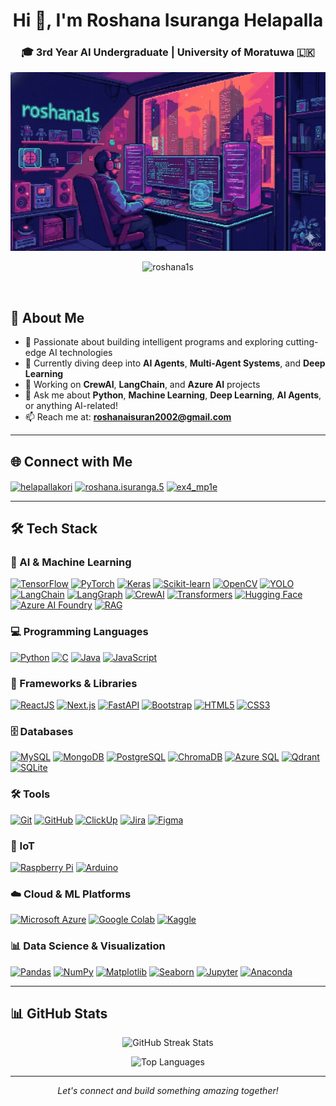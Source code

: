 <h1 align="center">Hi 👋, I'm Roshana Isuranga Helapalla</h1>
<h3 align="center">🎓 3rd Year AI Undergraduate | University of Moratuwa 🇱🇰</h3>

<p align="center">
  <img src="https://raw.githubusercontent.com/roshana1s/roshana1s/main/assets/bg.gif" width="508" height="286" alt="Coding Animation"/>
</p>

<p align="center">
  <img src="https://komarev.com/ghpvc/?username=roshana1s&label=Profile%20views&color=0e75b6&style=flat" alt="roshana1s" />
</p>

<br/>

## 💫 About Me

- 🚀 Passionate about building intelligent programs and exploring cutting-edge AI technologies
- 🧠 Currently diving deep into **AI Agents**, **Multi-Agent Systems**, and **Deep Learning**
- 💼 Working on **CrewAI**, **LangChain**, and **Azure AI** projects
- 💬 Ask me about **Python**, **Machine Learning**, **Deep Learning**, **AI Agents**, or anything AI-related!
- 📫 Reach me at: **roshanaisuran2002@gmail.com**

---

## 🌐 Connect with Me

<p align="left">
  <a href="https://linkedin.com/in/helapallakori" target="blank"><img align="center" src="https://raw.githubusercontent.com/rahuldkjain/github-profile-readme-generator/master/src/images/icons/Social/linked-in-alt.svg" alt="helapallakori" height="30" width="40" /></a>
  <a href="https://fb.com/roshana.isuranga.5" target="blank"><img align="center" src="https://raw.githubusercontent.com/rahuldkjain/github-profile-readme-generator/master/src/images/icons/Social/facebook.svg" alt="roshana.isuranga.5" height="30" width="40" /></a>
  <a href="https://instagram.com/ex4_mp1e" target="blank"><img align="center" src="https://raw.githubusercontent.com/rahuldkjain/github-profile-readme-generator/master/src/images/icons/Social/instagram.svg" alt="ex4_mp1e" height="30" width="40" /></a>
</p>

---

## 🛠️ Tech Stack

### 🤖 AI & Machine Learning
[![TensorFlow](https://img.shields.io/badge/TensorFlow-FF6F00?logo=tensorflow&logoColor=white&style=flat-square)](https://www.tensorflow.org/)
[![PyTorch](https://img.shields.io/badge/PyTorch-EE4C2C?logo=pytorch&logoColor=white&style=flat-square)](https://pytorch.org/)
[![Keras](https://img.shields.io/badge/Keras-D00000?logo=keras&logoColor=white&style=flat-square)](https://keras.io/)
[![Scikit-learn](https://img.shields.io/badge/Scikit--learn-F7931E?logo=scikit-learn&logoColor=white&style=flat-square)](https://scikit-learn.org/)
[![OpenCV](https://img.shields.io/badge/OpenCV-5C3EE8?logo=opencv&logoColor=white&style=flat-square)](https://opencv.org/)
[![YOLO](https://img.shields.io/badge/YOLO-00FFFF?logo=yolo&logoColor=black&style=flat-square)](https://github.com/ultralytics/yolov5)
[![LangChain](https://img.shields.io/badge/LangChain-1C3C3C?logo=langchain&logoColor=white&style=flat-square)](https://github.com/langchain-ai/langchain)
[![LangGraph](https://img.shields.io/badge/LangGraph-1C3C3C?logo=langchain&logoColor=white&style=flat-square)](https://github.com/langchain-ai/langgraph)
[![CrewAI](https://img.shields.io/badge/CrewAI-8A2BE2?logo=ai&logoColor=white&style=flat-square)](https://github.com/joaomdmoura/crewAI)
[![Transformers](https://img.shields.io/badge/Transformers-FFD21E?logo=huggingface&logoColor=black&style=flat-square)](https://huggingface.co/transformers/)
[![Hugging Face](https://img.shields.io/badge/Hugging%20Face-FFD21E?logo=huggingface&logoColor=black&style=flat-square)](https://huggingface.co/)
[![Azure AI Foundry](https://img.shields.io/badge/Azure%20AI%20Foundry-0078D4?logo=microsoftazure&logoColor=white&style=flat-square)](https://azure.microsoft.com/)
[![RAG](https://img.shields.io/badge/RAG-FF6B6B?logo=ai&logoColor=white&style=flat-square)](https://python.langchain.com/docs/use_cases/question_answering/)

### 💻 Programming Languages
[![Python](https://img.shields.io/badge/Python-3776AB?logo=python&logoColor=white&style=flat-square)](https://www.python.org/)
[![C](https://img.shields.io/badge/C-A8B9CC?logo=c&logoColor=black&style=flat-square)](https://en.wikipedia.org/wiki/C_(programming_language))
[![Java](https://img.shields.io/badge/Java-ED8B00?logo=openjdk&logoColor=white&style=flat-square)](https://www.java.com/)
[![JavaScript](https://img.shields.io/badge/JavaScript-F7DF1E?logo=javascript&logoColor=black&style=flat-square)](https://developer.mozilla.org/en-US/docs/Web/JavaScript)

### 🎨 Frameworks & Libraries
[![ReactJS](https://img.shields.io/badge/React-20232A?logo=react&logoColor=61DAFB&style=flat-square)](https://react.dev/)
[![Next.js](https://img.shields.io/badge/Next.js-000000?logo=nextdotjs&logoColor=white&style=flat-square)](https://nextjs.org/)
[![FastAPI](https://img.shields.io/badge/FastAPI-009688?logo=fastapi&logoColor=white&style=flat-square)](https://fastapi.tiangolo.com/)
[![Bootstrap](https://img.shields.io/badge/Bootstrap-7952B3?logo=bootstrap&logoColor=white&style=flat-square)](https://getbootstrap.com/)
[![HTML5](https://img.shields.io/badge/HTML5-E34F26?logo=html5&logoColor=white&style=flat-square)](https://developer.mozilla.org/en-US/docs/Web/HTML)
[![CSS3](https://img.shields.io/badge/CSS3-1572B6?logo=css3&logoColor=white&style=flat-square)](https://developer.mozilla.org/en-US/docs/Web/CSS)

### 🗄️ Databases
[![MySQL](https://img.shields.io/badge/MySQL-4479A1?logo=mysql&logoColor=white&style=flat-square)](https://www.mysql.com/)
[![MongoDB](https://img.shields.io/badge/MongoDB-47A248?logo=mongodb&logoColor=white&style=flat-square)](https://www.mongodb.com/)
[![PostgreSQL](https://img.shields.io/badge/PostgreSQL-4169E1?logo=postgresql&logoColor=white&style=flat-square)](https://www.postgresql.org/)
[![ChromaDB](https://img.shields.io/badge/ChromaDB-FF6F00?logo=databricks&logoColor=white&style=flat-square)](https://www.trychroma.com/)
[![Azure SQL](https://img.shields.io/badge/Azure%20SQL-0078D4?logo=microsoftazure&logoColor=white&style=flat-square)](https://azure.microsoft.com/en-us/products/azure-sql/)
[![Qdrant](https://img.shields.io/badge/Qdrant-DC244C?logo=vectorlogozone&logoColor=white&style=flat-square)](https://qdrant.tech/)
[![SQLite](https://img.shields.io/badge/SQLite-003B57?logo=sqlite&logoColor=white&style=flat-square)](https://www.sqlite.org/)

### 🛠️ Tools
[![Git](https://img.shields.io/badge/Git-F05032?logo=git&logoColor=white&style=flat-square)](https://git-scm.com/)
[![GitHub](https://img.shields.io/badge/GitHub-181717?logo=github&logoColor=white&style=flat-square)](https://github.com/)
[![ClickUp](https://img.shields.io/badge/ClickUp-7B68EE?logo=clickup&logoColor=white&style=flat-square)](https://clickup.com/)
[![Jira](https://img.shields.io/badge/Jira-0052CC?logo=jira&logoColor=white&style=flat-square)](https://www.atlassian.com/software/jira)
[![Figma](https://img.shields.io/badge/Figma-F24E1E?logo=figma&logoColor=white&style=flat-square)](https://www.figma.com/)

### 🔌 IoT
[![Raspberry Pi](https://img.shields.io/badge/Raspberry%20Pi-A22846?logo=raspberrypi&logoColor=white&style=flat-square)](https://www.raspberrypi.org/)
[![Arduino](https://img.shields.io/badge/Arduino-00979D?logo=arduino&logoColor=white&style=flat-square)](https://www.arduino.cc/)

### ☁️ Cloud & ML Platforms
[![Microsoft Azure](https://img.shields.io/badge/Microsoft%20Azure-0078D4?logo=microsoftazure&logoColor=white&style=flat-square)](https://azure.microsoft.com/)
[![Google Colab](https://img.shields.io/badge/Google%20Colab-F9AB00?logo=googlecolab&logoColor=white&style=flat-square)](https://colab.research.google.com/)
[![Kaggle](https://img.shields.io/badge/Kaggle-20BEFF?logo=kaggle&logoColor=white&style=flat-square)](https://www.kaggle.com/)

### 📊 Data Science & Visualization
[![Pandas](https://img.shields.io/badge/Pandas-150458?logo=pandas&logoColor=white&style=flat-square)](https://pandas.pydata.org/)
[![NumPy](https://img.shields.io/badge/NumPy-013243?logo=numpy&logoColor=white&style=flat-square)](https://numpy.org/)
[![Matplotlib](https://img.shields.io/badge/Matplotlib-11557C?logo=python&logoColor=white&style=flat-square)](https://matplotlib.org/)
[![Seaborn](https://img.shields.io/badge/Seaborn-3776AB?logo=python&logoColor=white&style=flat-square)](https://seaborn.pydata.org/)
[![Jupyter](https://img.shields.io/badge/Jupyter-F37626?logo=jupyter&logoColor=white&style=flat-square)](https://jupyter.org/)
[![Anaconda](https://img.shields.io/badge/Anaconda-44A833?logo=anaconda&logoColor=white&style=flat-square)](https://www.anaconda.com/)

---

## 📊 GitHub Stats

<p align="center">
  <img src="https://nirzak-streak-stats.vercel.app/?user=roshana1s&theme=dark&hide_border=false" alt="GitHub Streak Stats" />
</p>

<p align="center">
  <img src="https://github-readme-stats.vercel.app/api/top-langs/?username=roshana1s&theme=dark&hide_border=false&include_all_commits=true&count_private=true&layout=compact" alt="Top Languages" />
</p>

---

<p align="center">
  <i>Let's connect and build something amazing together!</i>
</p>
